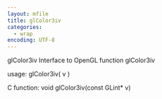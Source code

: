 ```yaml
---
layout: mfile
title: glColor3iv
categories:
  - wrap
encoding: UTF-8
---
```


glColor3iv  Interface to OpenGL function glColor3iv

usage:  glColor3iv( v )

C function:  void glColor3iv(const GLint\* v)